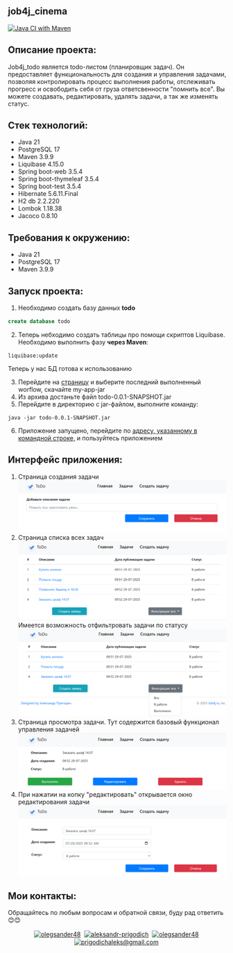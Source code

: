 ## job4j_cinema
[![Java CI with Maven](https://github.com/Olegsander48/job4j_todo/actions/workflows/maven.yml/badge.svg)](https://github.com/Olegsander48/job4j_todo/actions/workflows/maven.yml)
## Описание проекта:
Job4j_todo является todo-листом (планировщик задач). Он предоставляет функциональность для создания и управления задачами, позволяя контролировать процесс выполнения работы, отслеживать прогресс и освободить себя от груза ответсвенности "помнить все". Вы можете создавать, редактировать, удалять задачи, а так же изменять статус. 

## Стек технологий:
- Java 21
- PostgreSQL 17
- Maven 3.9.9
- Liquibase 4.15.0
- Spring boot-web 3.5.4
- Spring boot-thymeleaf 3.5.4
- Spring boot-test 3.5.4
- Hibernate 5.6.11.Final
- H2 db 2.2.220
- Lombok 1.18.38
- Jacoco 0.8.10

## Требования к окружению:
- Java 21
- PostgreSQL 17
- Maven 3.9.9

## Запуск проекта:
1. Необходимо создать базу данных **todo**
```SQL
create database todo
```
2.  Теперь небходимо создать таблицы про помощи скриптов Liquibase. Необходимо выполнить фазу **через Maven**:
```
liquibase:update
```
Теперь у нас БД готова к использованию

3. Перейдите на [страницу](https://github.com/Olegsander48/job4j_todo/actions/workflows/jar.yml) и выберите последний выполненный worflow, скачайте my-app-jar
4. Из архива достаньте файл todo-0.0.1-SNAPSHOT.jar
5. Перейдите в директорию с jar-файлом, выполните команду:
```CMD
java -jar todo-0.0.1-SNAPSHOT.jar
```
6. Приложение запущено, перейдите по [адресу, указанному в командной строке,](http://localhost:8080/) и пользуйтесь приложением
   
## Интерфейс приложения:
1. Страница создания задачи
![Страница создания задачи](https://github.com/Olegsander48/job4j_todo/blob/master/images/create_task.png)
2. Страница списка всех задач
![Страница списка всех задач](https://github.com/Olegsander48/job4j_todo/blob/master/images/tasks.png)
Имеется возможность отфильтровать задачи по статусу
![Фильтр](https://github.com/Olegsander48/job4j_todo/blob/master/images/filter_tasks.png)
3. Страница просмотра задачи. Тут содержится базовый функционал управления задачей 
![Страница задачи](https://github.com/Olegsander48/job4j_todo/blob/master/images/task.png)
4. При нажатии на копку "редактировать" открывается окно редактирования задачи
![Страница сессий в кинотеатрах](https://github.com/Olegsander48/job4j_todo/blob/master/images/edit_task.png)

## Мои контакты:
Обращайтесь по любым вопросам и обратной связи, буду рад ответить :blush::blush:
<p align="center">
<a href="https://t.me/Olegsander48" target="blank"><img align="center" src="https://cdn.jsdelivr.net/npm/simple-icons@3.0.1/icons/telegram.svg" alt="olegsander48" height="30" width="30" /></a>&nbsp;
<a href="https://linkedin.com/in/aleksandr-prigodich-b7028a1b3" target="blank"><img align="center" src="https://cdn.jsdelivr.net/npm/simple-icons@3.0.1/icons/linkedin.svg" alt="aleksandr-prigodich" height="30" width="30" /></a>&nbsp;
<a href="http://discord.com/users/olegsander48" target="blank"><img align="center" src="https://cdn.jsdelivr.net/npm/simple-icons@3.0.1/icons/discord.svg" alt="olegsander48" height="40" width="30" /></a>&nbsp;
<a href="mailto:prigodichaleks@gmail.com?subject=Hi%20Aleks.%20I%20saw%20your%20GitHub%20profile%20&body=I'm%20writing%20to%20you%20because%20...%0A"><img align="center" src="https://cdn.jsdelivr.net/npm/simple-icons@3.0.1/icons/gmail.svg" alt="prigodichaleks@gmail.com" height="40" width="30" /></a>&nbsp;
</p>
